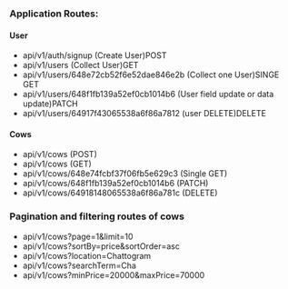 ### Application Routes:

#### User

- api/v1/auth/signup (Create User)POST
- api/v1/users (Collect User)GET
- api/v1/users/648e72cb52f6e52dae846e2b (Collect one User)SINGE GET
- api/v1/users/648f1fb139a52ef0cb1014b6 (User field update or data update)PATCH
- api/v1/users/64917f43065538a6f86a7812 (user DELETE)DELETE

#### Cows

- api/v1/cows (POST)
- api/v1/cows (GET)
- api/v1/cows/648e74fcbf37f06fb5e629c3 (Single GET)
- api/v1/cows/648f1fb139a52ef0cb1014b6 (PATCH)
- api/v1/cows/64918148065538a6f86a781c (DELETE)

### Pagination and filtering routes of cows

- api/v1/cows?page=1&limit=10
- api/v1/cows?sortBy=price&sortOrder=asc
- api/v1/cows?location=Chattogram
- api/v1/cows?searchTerm=Cha
- api/v1/cows?minPrice=20000&maxPrice=70000
